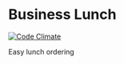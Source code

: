 # Business Lunch

[![Code Climate](https://codeclimate.com/github/ck3g/businesslunch/badges/gpa.svg)](https://codeclimate.com/github/ck3g/businesslunch)

Easy lunch ordering
